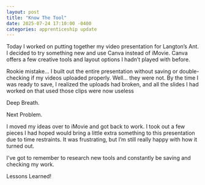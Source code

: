 ```yaml
---
layout: post
title: "Know The Tool"
date: 2025-07-24 17:10:00 -0400
categories: apprenticeship update
---
```


Today I worked on putting together my video presentation for Langton’s Ant. I
decided to try something new and use Canva instead of iMovie. Canva offers a
few creative tools and layout options I hadn’t played with before.

Rookie mistake... I built out the entire presentation without saving or
double-checking if my videos uploaded properly. Well… they were not. By the
time I was ready to save, I realized the uploads had broken, and all the slides
I had worked on that used those clips were now useless

Deep Breath.

Next Problem.

I moved my ideas over to iMovie and got back to work. I took out a few pieces
I had hoped would bring a little extra something to this presentation due
to time restraints. It was frustrating, but I’m still really happy with how it
turned out.

I've got to remember to research new tools and constantly be saving and checking
my work.

Lessons Learned!
